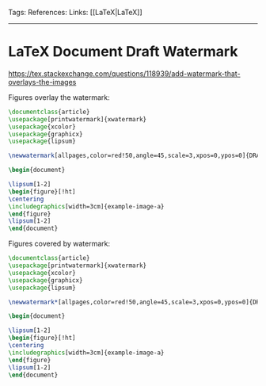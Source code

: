 Tags: 
References: 
Links: [[LaTeX|LaTeX]]

---

# LaTeX Document Draft Watermark

<https://tex.stackexchange.com/questions/118939/add-watermark-that-overlays-the-images>

Figures overlay the watermark:

```latex
\documentclass{article}
\usepackage[printwatermark]{xwatermark}
\usepackage{xcolor}
\usepackage{graphicx}
\usepackage{lipsum}

\newwatermark[allpages,color=red!50,angle=45,scale=3,xpos=0,ypos=0]{DRAFT}

\begin{document}

\lipsum[1-2]
\begin{figure}[!ht]
\centering
\includegraphics[width=3cm]{example-image-a}
\end{figure}
\lipsum[1-2]
\end{document}
```

Figures covered by watermark:

```latex
\documentclass{article}
\usepackage[printwatermark]{xwatermark}
\usepackage{xcolor}
\usepackage{graphicx}
\usepackage{lipsum}

\newwatermark*[allpages,color=red!50,angle=45,scale=3,xpos=0,ypos=0]{DRAFT}

\begin{document}

\lipsum[1-2]
\begin{figure}[!ht]
\centering
\includegraphics[width=3cm]{example-image-a}
\end{figure}
\lipsum[1-2]
\end{document}
```
